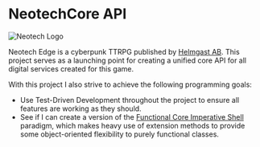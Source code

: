 # NeotechCore API

![Neotech Logo](https://scontent-arn2-1.xx.fbcdn.net/v/t39.30808-6/305310199_516835277108348_588220523649438710_n.jpg?_nc_cat=107&ccb=1-7&_nc_sid=cc71e4&_nc_ohc=bfoT44sOf_wQ7kNvgFLqlit&_nc_ht=scontent-arn2-1.xx&oh=00_AYD1waHuZ48RJ0r6NrVhBIul_A3rF9-dyGhd0hRFiiLZuQ&oe=66CA58CD)

Neotech Edge is a cyberpunk TTRPG published by [Helmgast AB](https://helmgast.se/).
This project serves as a launching point for creating a unified core API for all digital services created for this game.


With this project I also strive to achieve the following programming goals:

* Use Test-Driven Development throughout the project to ensure all features are working as they should.
* See if I can create a version of the [Functional Core Imperative Shell](https://medium.com/ssense-tech/a-look-at-the-functional-core-and-imperative-shell-pattern-be2498da153a) paradigm, which makes heavy use of extension methods to provide some object-oriented flexibility to purely functional classes.

